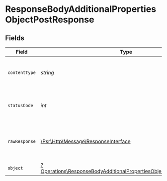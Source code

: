 # ResponseBodyAdditionalPropertiesObjectPostResponse


## Fields

| Field                                                                                                                                                   | Type                                                                                                                                                    | Required                                                                                                                                                | Description                                                                                                                                             |
| ------------------------------------------------------------------------------------------------------------------------------------------------------- | ------------------------------------------------------------------------------------------------------------------------------------------------------- | ------------------------------------------------------------------------------------------------------------------------------------------------------- | ------------------------------------------------------------------------------------------------------------------------------------------------------- |
| `contentType`                                                                                                                                           | *string*                                                                                                                                                | :heavy_check_mark:                                                                                                                                      | HTTP response content type for this operation                                                                                                           |
| `statusCode`                                                                                                                                            | *int*                                                                                                                                                   | :heavy_check_mark:                                                                                                                                      | HTTP response status code for this operation                                                                                                            |
| `rawResponse`                                                                                                                                           | [\Psr\Http\Message\ResponseInterface](https://www.php-fig.org/psr/psr-7/#33-psrhttpmessageresponseinterface)                                            | :heavy_check_mark:                                                                                                                                      | Raw HTTP response; suitable for custom response parsing                                                                                                 |
| `object`                                                                                                                                                | [?Operations\ResponseBodyAdditionalPropertiesObjectPostResponseBody](../../Models/Operations/ResponseBodyAdditionalPropertiesObjectPostResponseBody.md) | :heavy_minus_sign:                                                                                                                                      | OK                                                                                                                                                      |